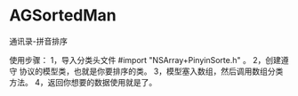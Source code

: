 # AGSortedMan
通讯录-拼音排序

使用步骤：
1，导入分类头文件 #import "NSArray+PinyinSorte.h" 。
2，创建遵守 <AGPinyinSorteProtocol> 协议的模型类，也就是你要排序的类。
3，模型塞入数组，然后调用数组分类方法。
4，返回你想要的数据使用就是了。
